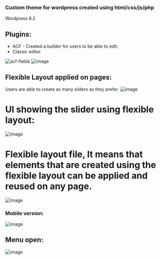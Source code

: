 ### Custom theme for wordpress created using html/css/js/php 

Wordpress 6.2

## Plugins:
 - ACF - Created a builder for users to be able to edit.
 - Classic editor

![acf-fields](https://user-images.githubusercontent.com/55894519/236295274-5f6cb70d-0b18-4f0d-b827-9952e20318e9.jpg)
![image](https://user-images.githubusercontent.com/55894519/236295698-b0f95785-90eb-4555-bc09-9a7a099b04e1.png)

## Flexible Layout applied on pages:
Users are able to create as many sliders as they prefer.
![image](https://user-images.githubusercontent.com/55894519/236295956-2489b396-4efd-4903-8702-e17b3a269274.png)

# UI showing the slider using flexible layout:
![image](https://user-images.githubusercontent.com/55894519/236296501-102c2aca-1ef3-4219-bbab-2c6260bb0186.png)

# Flexible layout file, It means that elements that are created using the flexible layout can be applied and reused on any page.
![image](https://user-images.githubusercontent.com/55894519/236297097-ebc20a39-8c6b-4a00-a0ea-3ae61296d562.png)


### Mobile version:
![image](https://user-images.githubusercontent.com/55894519/236297580-618bb3fb-a127-4c4c-91ba-1f0c4f72d2fe.png)

## Menu open:
![image](https://user-images.githubusercontent.com/55894519/236297681-13a0052e-0787-4d49-964c-62f41911550a.png)
